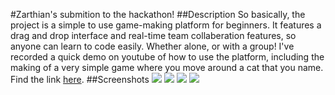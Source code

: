 #Zarthian's submition to the hackathon!
##Description
So basically, the project is a simple to use game-making platform for beginners. It features a drag and drop interface and real-time team collaberation features, so anyone can learn to code easily. Whether alone, or with a group! I've recorded a quick demo on youtube of how to use the platform, including the making of a very simple game where you move around a cat that you name. Find the link <a href="https://www.youtube.com/watch?v=w4vsT4hoKhs">here</a>.
##Screenshots
<img src="http://i.ellisvlad.com/G4KwG.png"/>
<img src="http://i.ellisvlad.com/IY59k.png"/>
<img src="http://i.ellisvlad.com/ssrVP.png"/>
<img src="http://i.ellisvlad.com/1EvfS.png"/>
